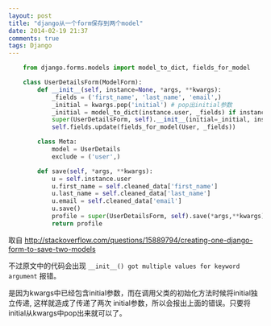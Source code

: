 ```yaml
---
layout: post
title: "django从一个form保存到两个model"
date: 2014-02-19 21:37
comments: true
tags: Django
---
```


```python
    from django.forms.models import model_to_dict, fields_for_model

    class UserDetailsForm(ModelForm):
        def __init__(self, instance=None, *args, **kwargs):
            _fields = ('first_name', 'last_name', 'email',)
            _initial = kwargs.pop('initial') # pop出initial参数
            _initial = model_to_dict(instance.user, _fields) if instance is not None else {}
            super(UserDetailsForm, self).__init__(initial=_initial, instance=instance, *args, **kwargs)
            self.fields.update(fields_for_model(User, _fields))

        class Meta:
            model = UserDetails
            exclude = ('user',)

        def save(self, *args, **kwargs):
            u = self.instance.user
            u.first_name = self.cleaned_data['first_name']
            u.last_name = self.cleaned_data['last_name']
            u.email = self.cleaned_data['email']
            u.save()
            profile = super(UserDetailsForm, self).save(*args,**kwargs)
            return profile
```
取自 http://stackoverflow.com/questions/15889794/creating-one-django-form-to-save-two-models

不过原文中的代码会出现 `__init__() got multiple values for keyword argument` 报错。

是因为kwargs中已经包含initial参数，而在调用父类的初始化方法时候将initial独立传递, 这样就造成了传递了两次 initial参数，所以会报出上面的错误。只要将 initial从kwargs中pop出来就可以了。
